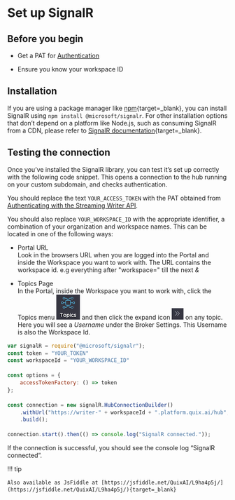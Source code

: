 # Set up SignalR

## Before you begin

  - Get a PAT for
    [Authentication](authenticate.md)

  - Ensure you know your workspace ID

## Installation

If you are using a package manager like [npm](https://www.npmjs.com/){target=_blank},
you can install SignalR using `npm install @microsoft/signalr`. For
other installation options that don’t depend on a platform like Node.js,
such as consuming SignalR from a CDN, please refer to [SignalR
documentation](https://docs.microsoft.com/en-us/aspnet/core/signalr/javascript-client?view=aspnetcore-3.1){target=_blank}.

## Testing the connection

Once you’ve installed the SignalR library, you can test it’s set up
correctly with the following code snippet. This opens a connection to
the hub running on your custom subdomain, and checks authentication.

You should replace the text `YOUR_ACCESS_TOKEN` with the PAT obtained
from [Authenticating with the Streaming Writer
API](authenticate.md).

You should also replace `YOUR_WORKSPACE_ID` with the appropriate
identifier, a combination of your organization and workspace names.
This can be located in one of the following ways:



  - Portal URL  
    Look in the browsers URL when you are logged into the Portal and
    inside the Workspace you want to work with. The URL contains the
    workspace id. e.g everything after "workspace=" till the next *&*

  - Topics Page  
    In the Portal, inside the Workspace you want to work with, click the
    Topics menu
    ![Topic icon](../images/icons/topics.png) and then
    click the expand icon
    ![Expand icon](../images/icons/expand.jpg) on any
    topic. Here you will see a *Username* under the Broker Settings.
    This Username is also the Workspace Id.



``` javascript
var signalR = require("@microsoft/signalr");
const token = "YOUR_TOKEN"
const workspaceId = "YOUR_WORKSPACE_ID"

const options = {
    accessTokenFactory: () => token
};

const connection = new signalR.HubConnectionBuilder()
    .withUrl("https://writer-" + workspaceId + ".platform.quix.ai/hub", options)
    .build();

connection.start().then(() => console.log("SignalR connected."));
```

If the connection is successful, you should see the console log “SignalR
connected”.

!!! tip 
	
	Also available as JsFiddle at [https://jsfiddle.net/QuixAI/L9ha4p5j/](https://jsfiddle.net/QuixAI/L9ha4p5j/){target=_blank}